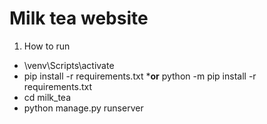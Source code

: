 # Milk tea website

1. How to run 
* \venv\Scripts\activate
* pip install -r requirements.txt 
***or** python -m pip install -r requirements.txt 
* cd milk_tea
* python manage.py runserver


